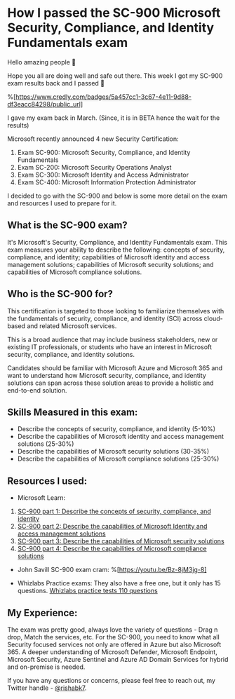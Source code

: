 # How I passed the SC-900 Microsoft Security, Compliance, and Identity Fundamentals exam

Hello amazing people 👋

Hope you all are doing well and safe out there.
This week I got my SC-900 exam results back and I passed 🥳

%[https://www.credly.com/badges/5a457cc1-3c67-4e11-9d88-df3eacc84298/public_url]

I gave my exam back in March. (Since,  it is in BETA hence the wait for the results)

Microsoft recently announced 4 new Security Certification:

1. Exam SC-900: Microsoft Security, Compliance, and Identity Fundamentals
2. Exam SC-200: Microsoft Security Operations Analyst
3. Exam SC-300: Microsoft Identity and Access Administrator
4. Exam SC-400: Microsoft Information Protection Administrator

I decided to go with the SC-900 and below is some more detail on the exam and resources I used to prepare for it.

## What is the SC-900 exam?

It's Microsoft's Security, Compliance, and Identity Fundamentals exam. This exam measures your ability to describe the following: concepts of security, compliance, and identity; capabilities of Microsoft identity and access management solutions; capabilities of Microsoft security solutions; and capabilities of Microsoft compliance solutions.

## Who is the SC-900 for?

This certification is targeted to those looking to familiarize themselves with the fundamentals of security, compliance, and identity (SCI) across cloud-based and related Microsoft services.

This is a broad audience that may include business stakeholders, new or existing IT professionals, or students who have an interest in Microsoft security, compliance, and identity solutions.

Candidates should be familiar with Microsoft Azure and Microsoft 365 and want to understand how Microsoft security, compliance, and identity solutions can span across these solution areas to provide a holistic and end-to-end solution.


## Skills Measured in this exam:

- Describe the concepts of security, compliance, and identity (5-10%)
- Describe the capabilities of Microsoft identity and access management solutions (25-30%)
- Describe the capabilities of Microsoft security solutions (30-35%)
- Describe the capabilities of Microsoft compliance solutions (25-30%)


## Resources I used:

- Microsoft Learn:
 1. [SC-900 part 1: Describe the concepts of security, compliance, and identity](https://docs.microsoft.com/en-us/learn/paths/describe-concepts-of-security-compliance-identity/)
 2. [SC-900 part 2: Describe the capabilities of Microsoft Identity and access management solutions](https://docs.microsoft.com/en-us/learn/paths/describe-capabilities-of-microsoft-identity-access/)
 3. [SC-900 part 3: Describe the capabilities of Microsoft security solutions](https://docs.microsoft.com/en-us/learn/paths/describe-capabilities-of-microsoft-security-solutions/)
 4. [SC-900 part 4: Describe the capabilities of Microsoft compliance solutions](https://docs.microsoft.com/en-us/learn/paths/describe-capabilities-of-microsoft-compliance-solutions/)

- John Savill SC-900 exam cram:
%[https://youtu.be/Bz-8jM3jg-8]

- Whizlabs Practice exams:
They also have a free one, but it only has 15 questions.
[Whizlabs practice tests 110 questions](https://www.whizlabs.com/microsoft-security-compliance-identity-fundamentals-sc-900-certification/)


## My Experience:

The exam was pretty good, always love the variety of questions - Drag n drop, Match the services, etc. For the SC-900, you need to know what all Security focused services not only are offered in Azure but also Microsoft 365. A deeper understanding of Microsoft Defender, Microsoft Endpoint, Microsoft Security, Azure Sentinel and Azure AD Domain Services for hybrid and on-premise is needed.

If you have any questions or concerns, please feel free to reach out, my Twitter handle - [@rishabk7](https://twitter.com/rishabk7).




